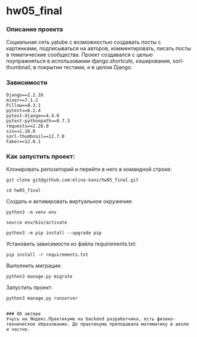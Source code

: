 # hw05_final


### Описание проекта

Социальная сеть yatube с возможностью создавать посты с картинками, подписываться на авторов,
комментировать, писать посты в тематические сообщества. Проект создавался с целью поупражняться
в использовании django.shortcuts, кэширования, sorl-thumbnail, в покрытии тестами, и в целом Django.

### Зависимости
```
Django==2.2.16
mixer==7.1.2
Pillow==8.3.1
pytest==6.2.4
pytest-django==4.4.0
pytest-pythonpath==0.7.3
requests==2.26.0
six==1.16.0
sorl-thumbnail==12.7.0
Faker==12.0.1
```
### Как запустить проект:

Клонировать репозиторий и перейти в него в командной строке:

```
git clone git@github.com:elina-kanz/hw05_final.git
```

```
cd hw05_final
```

Cоздать и активировать виртуальное окружение:

```
python3 -m venv env
```

```
source env/bin/activate
```

```
python3 -m pip install --upgrade pip
```

Установить зависимости из файла requirements.txt:

```
pip install -r requirements.txt
```

Выполнить миграции:

```
python3 manage.py migrate
```

Запустить проект:

```
python3 manage.py runserver
```

```

### Об авторе
Учусь на Яндекс.Практикуме на backend разработчика, есть физико-техническое образование. До практикума преподавала математику в школе и частно.
